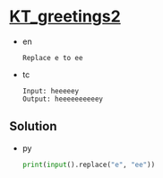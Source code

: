 # [KT_greetings2](https://open.kattis.com/problems/greetings2)

* en

  ```en
  Replace e to ee
  ```

* tc

  ```tc
  Input: heeeeey
  Output: heeeeeeeeeey
  ```

## Solution

* py

  ```py
  print(input().replace("e", "ee"))
  ```
